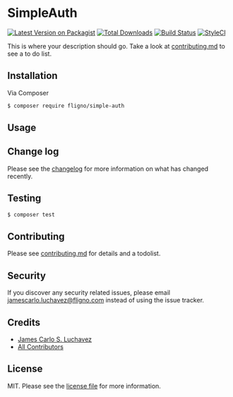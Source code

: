 # SimpleAuth

[![Latest Version on Packagist][ico-version]][link-packagist]
[![Total Downloads][ico-downloads]][link-downloads]
[![Build Status][ico-travis]][link-travis]
[![StyleCI][ico-styleci]][link-styleci]

This is where your description should go. Take a look at [contributing.md](contributing.md) to see a to do list.

## Installation

Via Composer

``` bash
$ composer require fligno/simple-auth
```

## Usage

## Change log

Please see the [changelog](changelog.md) for more information on what has changed recently.

## Testing

``` bash
$ composer test
```

## Contributing

Please see [contributing.md](contributing.md) for details and a todolist.

## Security

If you discover any security related issues, please email jamescarlo.luchavez@fligno.com instead of using the issue tracker.

## Credits

- [James Carlo S. Luchavez][link-author]
- [All Contributors][link-contributors]

## License

MIT. Please see the [license file](license.md) for more information.

[ico-version]: https://img.shields.io/packagist/v/fligno/simple-auth.svg?style=flat-square
[ico-downloads]: https://img.shields.io/packagist/dt/fligno/simple-auth.svg?style=flat-square
[ico-travis]: https://img.shields.io/travis/fligno/simple-auth/master.svg?style=flat-square
[ico-styleci]: https://styleci.io/repos/12345678/shield

[link-packagist]: https://packagist.org/packages/fligno/simple-auth
[link-downloads]: https://packagist.org/packages/fligno/simple-auth
[link-travis]: https://travis-ci.org/fligno/simple-auth
[link-styleci]: https://styleci.io/repos/12345678
[link-author]: https://github.com/fligno
[link-contributors]: ../../contributors
